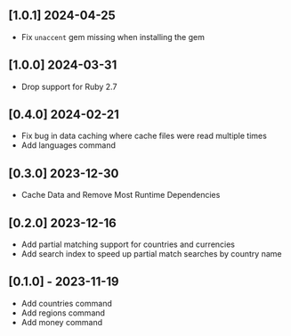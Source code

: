 ## [1.0.1] 2024-04-25

- Fix `unaccent` gem missing when installing the gem

## [1.0.0] 2024-03-31

- Drop support for Ruby 2.7

## [0.4.0] 2024-02-21

- Fix bug in data caching where cache files were read multiple times
- Add languages command

## [0.3.0] 2023-12-30

- Cache Data and Remove Most Runtime Dependencies

## [0.2.0] 2023-12-16

- Add partial matching support for countries and currencies
- Add search index to speed up partial match searches by country name

## [0.1.0] - 2023-11-19

- Add countries command
- Add regions command
- Add money command

